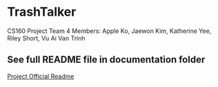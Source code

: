 # TrashTalker
CS160 Project Team 4
Members: Apple Ko, Jaewon Kim, Katherine Yee, Riley Short, Vu Ai Van Trinh

## See full README file in documentation folder 
[Project Official Readme](documentation/README.md)
